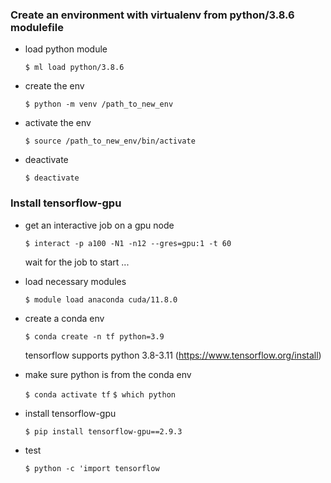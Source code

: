
### Create an environment with virtualenv from python/3.8.6 modulefile

- load python module

  `$ ml load python/3.8.6`   

- create the env

  `$ python -m venv /path_to_new_env`   
   
- activate the env
 
   `$ source /path_to_new_env/bin/activate`   

- deactivate

   `$ deactivate`  

### Install tensorflow-gpu

- get an interactive job on a gpu node

  `$ interact -p a100 -N1 -n12 --gres=gpu:1 -t 60`       

  wait for the job to start ...

- load necessary modules

  `$ module load anaconda cuda/11.8.0`   

- create a conda env

  `$ conda create -n tf python=3.9` 

  tensorflow supports python 3.8-3.11 (https://www.tensorflow.org/install)   
  
- make sure python is from the conda env  

  `$ conda activate tf` 
  `$ which python`  

- install tensorflow-gpu

  `$ pip install tensorflow-gpu==2.9.3`

- test

  `$ python -c 'import tensorflow`  

  
